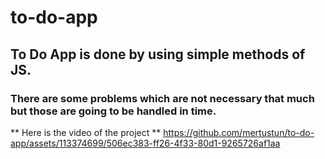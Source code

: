 # to-do-app
## To Do App is done by using simple methods of JS.
### There are some problems which are not necessary that much but those are going to be handled in time.
** Here is the video of the project **
https://github.com/mertustun/to-do-app/assets/113374699/506ec383-ff26-4f33-80d1-9265726af1aa

